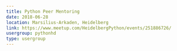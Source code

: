 ```yaml
---
title: Python Peer Mentoring
date: 2018-06-28
location: Marsilius-Arkaden, Heidelberg
link: https://www.meetup.com/HeidelbergPython/events/251886726/
usergroup: pythonhd
type: usergroup
---
```

